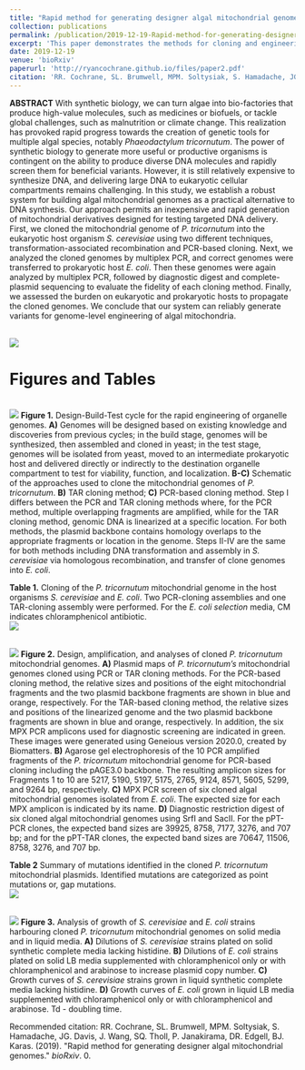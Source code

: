 ```yaml
---
title: "Rapid method for generating designer algal mitochondrial genomes"
collection: publications
permalink: /publication/2019-12-19-Rapid-method-for-generating-designer-algal-mitochondrial-genomes
excerpt: 'This paper demonstrates the methods for cloning and engineering of mitochondrial genomes from Phaeodactylum tricornutum. The mitochondrial genome was cloned in yeast and bacteria and found no significant host burden. Following research will detail methods for mitochondrial DNA delivery to P. tricornutum. Together, these techonlogies will estalish P. tricornutum as a model system for studying the mitochondria of diatoms and allow easy installation of biosynthetic pathways.'
date: 2019-12-19
venue: 'bioRxiv'
paperurl: 'http://ryancochrane.github.io/files/paper2.pdf'
citation: 'RR. Cochrane, SL. Brumwell, MPM. Soltysiak, S. Hamadache, JG. Davis, J. Wang, SQ. Tholl, P. Janakirama, DR. Edgell, BJ. Karas. (2019). &quot;Rapid method for generating designer algal mitochondrial genomes.&quot; <i>bioRxiv</i>.'
---
```

**ABSTRACT** With synthetic biology, we can turn algae into bio-factories that produce high-value molecules, such as medicines or biofuels, or tackle global challenges, such as malnutrition or climate change. This realization has provoked rapid progress towards the creation of genetic tools for multiple algal species, notably _Phaeodactylum tricornutum_. The power of synthetic biology to generate more useful or productive organisms is contingent on the ability to produce diverse DNA molecules and rapidly screen them for beneficial variants. However, it is still relatively expensive to synthesize DNA, and delivering large DNA to eukaryotic cellular compartments remains challenging. In this study, we establish a robust system for building algal mitochondrial genomes as a practical alternative to DNA synthesis. Our approach permits an inexpensive and rapid generation of mitochondrial derivatives designed for testing targeted DNA delivery. First, we cloned the mitochondrial genome of _P. tricornutum_ into the eukaryotic host organism _S. cerevisiae_ using two different techniques, transformation-associated recombination and PCR-based cloning. Next, we analyzed the cloned genomes by multiplex PCR, and correct genomes were transferred to prokaryotic host _E. coli_. Then these genomes were again analyzed by multiplex PCR, followed by diagnostic digest and complete-plasmid sequencing to evaluate the fidelity of each cloning method. Finally, we assessed the burden on eukaryotic and prokaryotic hosts to propagate the cloned genomes. We conclude that our system can reliably generate variants for genome-level engineering of algal mitochondria.

<br/><img src='https://ryancochrane.github.io/images/paper1coverphoto.png'>

# Figures and Tables

<br/><img src='https://ryancochrane.github.io/images/paper1figure1.png'>
**Figure 1.** Design-Build-Test cycle for the rapid engineering of organelle genomes. **A)** Genomes will be designed based on existing knowledge and discoveries from previous cycles; in the build stage, genomes will be synthesized, then assembled and cloned in yeast; in the test stage, genomes will be isolated from yeast, moved to an intermediate prokaryotic host and delivered directly or indirectly to the destination organelle compartment to test for viability, function, and localization. **B-C)** Schematic of the approaches used to clone the mitochondrial genomes of _P. tricornutum_. **B)** TAR cloning method; **C)** PCR-based cloning method. Step I differs between the PCR and TAR cloning methods where, for the PCR method, multiple overlapping fragments are amplified, while for the TAR cloning method, genomic DNA is linearized at a specific location. For both methods, the plasmid backbone contains homology overlaps to the appropriate fragments or location in the genome. Steps II-IV are the same for both methods including DNA transformation and assembly in _S. cerevisiae_ via homologous recombination, and transfer of clone genomes into _E. coli_.

**Table 1.** Cloning of the _P. tricornutum_ mitochondrial genome in the host organisms _S. cerevisiae_ and _E. coli_. Two PCR-cloning assemblies and one TAR-cloning assembly were performed. For the _E. coli selection_ media, CM indicates chloramphenicol antibiotic.
<br/><img src='https://ryancochrane.github.io/images/paper1table1.png'>

<br/><img src='https://ryancochrane.github.io/images/paper1figure2.png'>
**Figure 2.** Design, amplification, and analyses of cloned _P. tricornutum_ mitochondrial genomes. **A)** Plasmid maps of _P. tricornutum’s_ mitochondrial genomes cloned using PCR or TAR cloning methods. For the PCR-based cloning method, the relative sizes and positions of the eight mitochondrial fragments and the two plasmid backbone fragments are shown in blue and orange, respectively. For the TAR-based cloning method, the relative sizes and positions of the linearized genome and the two plasmid backbone fragments are shown in blue and orange, respectively. In addition, the six MPX PCR amplicons used for diagnostic screening are indicated in green. These images were generated using Geneious version 2020.0, created by Biomatters. **B)** Agarose gel electrophoresis of the 10 PCR amplified fragments of the _P. tricornutum_ mitochondrial genome for PCR-based cloning including the pAGE3.0 backbone. The resulting amplicon sizes for Fragments 1 to 10 are 5217, 5190, 5197, 5175, 2765, 9124, 8571, 5605, 5299, and 9264 bp, respectively. **C)** MPX PCR screen of six cloned algal mitochondrial genomes isolated from _E. coli_. The expected size for each MPX amplicon is indicated by its name. **D)** Diagnostic restriction digest of six cloned algal mitochondrial genomes using SrfI and SacII. For the pPT-PCR clones, the expected band sizes are 39925, 8758, 7177, 3276, and 707 bp; and for the pPT-TAR clones, the expected band sizes are 70647, 11506, 8758, 3276, and 707 bp.

**Table 2** Summary of mutations identified in the cloned _P. tricornutum_ mitochondrial plasmids. Identified mutations are categorized as point mutations or, gap mutations.
<br/><img src='https://ryancochrane.github.io/images/paper1table2.png'>

<br/><img src='https://ryancochrane.github.io/images/paper1fig3.png'>
**Figure 3.** Analysis of growth of _S. cerevisiae_ and _E. coli_ strains harbouring cloned _P. tricornutum_ mitochondrial genomes on solid media and in liquid media. **A)** Dilutions of _S. cerevisiae_ strains plated on solid synthetic complete media lacking histidine. **B)** Dilutions of _E. coli_ strains plated on solid LB media supplemented with chloramphenicol only or with chloramphenicol and arabinose to increase plasmid copy number. **C)** Growth curves of _S. cerevisiae_ strains grown in liquid synthetic complete media lacking histidine. **D)** Growth curves of _E. coli_ grown in liquid LB media supplemented with chloramphenicol only or with chloramphenicol and arabinose. Td - doubling time.

Recommended citation: RR. Cochrane, SL. Brumwell, MPM. Soltysiak, S. Hamadache, JG. Davis, J. Wang, SQ. Tholl, P. Janakirama, DR. Edgell, BJ. Karas. (2019). "Rapid method for generating designer algal mitochondrial genomes." <i>bioRxiv</i>. 0.
